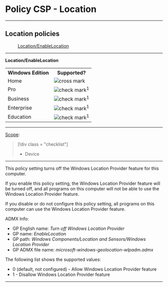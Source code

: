 # Policy CSP - Location



<hr/>

<!--Policies-->
## Location policies  

<dl>
  <dd>
    <a href="#location-enablelocation">Location/EnableLocation</a>
  </dd>
</dl>


<hr/>

<!--Policy-->
<a href="" id="location-enablelocation"></a>**Location/EnableLocation**  

<!--SupportedSKUs-->
<table>
<tr>
    <th>Windows Edition</th>
    <th>Supported?</th>
</tr>
<tr>
    <td>Home</td>
    <td><img src="images/crossmark.png" alt="cross mark" /></td>
</tr>
<tr>
    <td>Pro</td>
    <td><img src="images/checkmark.png" alt="check mark" /><sup>1</sup></td>
</tr>
<tr>
    <td>Business</td>
    <td><img src="images/checkmark.png" alt="check mark" /><sup>1</sup></td>
</tr>
<tr>
    <td>Enterprise</td>
    <td><img src="images/checkmark.png" alt="check mark" /><sup>1</sup></td>
</tr>
<tr>
    <td>Education</td>
    <td><img src="images/checkmark.png" alt="check mark" /><sup>1</sup></td>
</tr>
</table>

<!--/SupportedSKUs-->
<hr/>

<!--Scope-->
[Scope](./policy-configuration-service-provider.md#policy-scope):

> [!div class = "checklist"]
> * Device

<hr/>

<!--/Scope-->
<!--Description-->
This policy setting turns off the Windows Location Provider feature for this computer.

If you enable this policy setting, the Windows Location Provider feature will be turned off, and all programs on this computer will not be able to use the Windows Location Provider feature.

If you disable or do not configure this policy setting, all programs on this computer can use the Windows Location Provider feature.

<!--/Description-->
<!--ADMXMapped-->
ADMX Info:  
-   GP English name: *Turn off Windows Location Provider*
-   GP name: *EnableLocation*
-   GP path: *Windows Components/Location and Sensors/Windows Location Provider*
-   GP ADMX file name: *microsoft-windows-geolocation-wlpadm.admx*

<!--/ADMXMapped-->
<!--SupportedValues-->
The following list shows the supported values:

-   0 (default, not configured) - Allow Windows Location Provider feature
-   1 - Disallow Windows Location Provider feature

<!--/SupportedValues-->
<!--/Policy-->
<hr/>

<!--/Policies-->
